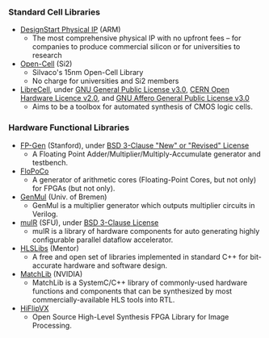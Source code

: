 ### Standard Cell Libraries
- [DesignStart Physical IP](https://developer.arm.com/ip-products/designstart/physical-ip) (ARM)
  - The most comprehensive physical IP with no upfront fees – for companies to produce commercial silicon or for universities to research
- [Open-Cell](http://www.si2.org/open-cell-library/) (Si2)
  - Silvaco's 15nm Open-Cell Library
  - No charge for universities and Si2 members
- [LibreCell](https://codeberg.org/tok/librecell), under [GNU General Public License v3.0](https://codeberg.org/tok/librecell/src/branch/master/librecell-common/LICENSE), [CERN Open Hardware Licence v2.0](https://codeberg.org/tok/librecell/src/branch/master/librecell-layout/LICENCE), and [GNU Affero General Public License v3.0](https://codeberg.org/tok/librecell/src/branch/master/librecell-lib/LICENSE)
  - Aims to be a toolbox for automated synthesis of CMOS logic cells.

### Hardware Functional Libraries
+ [FP-Gen](https://github.com/StanfordVLSI/FP-Gen) (Stanford), under [BSD 3-Clause "New" or "Revised" License](https://github.com/StanfordVLSI/FP-Gen/blob/master/LICENSE)
  - A Floating Point Adder/Multiplier/Multiply-Accumulate generator and testbench.
+ [FloPoCo](http://flopoco.gforge.inria.fr/)
  - A generator of arithmetic cores (Floating-Point Cores, but not only) for FPGAs (but not only).
+ [GenMul](https://github.com/amahzoon/genmul) (Univ. of Bremen)
  - GenMul is a multiplier generator which outputs multiplier circuits in Verilog.
+ [muIR](https://github.com/sfu-arch/muir-lib) (SFU), under [BSD 3-Clause License](https://github.com/sfu-arch/muir-lib/blob/master/LICENSE)
  - muIR is a library of hardware components for auto generating highly configurable parallel dataflow accelerator.
+ [HLSLibs](https://hlslibs.org/) (Mentor)
  - A free and open set of libraries implemented in standard C++ for bit-accurate hardware and software design.
+ [MatchLib](https://github.com/NVlabs/matchlib) (NVIDIA)
  - MatchLib is a SystemC/C++ library of commonly-used hardware functions and components that can be synthesized by most commercially-available HLS tools into RTL.
+ [HiFlipVX](https://github.com/TUD-ADS/HiFlipVX)
  - Open Source High-Level Synthesis FPGA Library for Image Processing.

